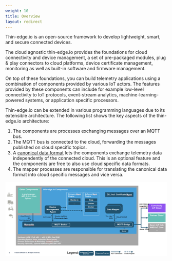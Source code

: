 ```yaml
---
weight: 10
title: Overview
layout: redirect
---
```


Thin-edge.io is an open-source framework to develop lightweight, smart, and secure connected devices.

The cloud agnostic thin-edge.io provides the foundations for cloud connectivity and device management, a set of pre-packaged  modules, plug & play connectors to cloud platforms, device certificate management, monitoring as well as built-in software and firmware management.

On top of these foundations, you can build telemetry applications using a combination of components provided by various IoT actors. The features provided by these components can include for example low-level connectivity to IoT protocols, event-stream analytics, machine-learning-powered systems, or application specific processors.

Thin-edge.io can be extended in various programming languages due to its extensible architecture. The following list shows the key aspects of the thin-edge.io architecture:

1. The components are processes exchanging messages over an MQTT bus.
2. The MQTT bus is connected to the cloud, forwarding the messages published on cloud specific topics.
2. A [canonical data format](#thin-edge-json) lets the components exchange telemetry data independently of the connected cloud. This is an optional feature and the components are free to also use cloud specific data formats.
3. The mapper processes are responsible for translating the canonical data format into cloud specific messages and vice versa.

![Overview](./thin-edge-overview.png)
